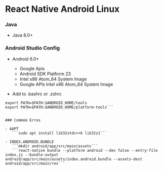 # React Native Android Linux

### Java

- Java 8.0+

### Android Studio Config

- Android 6.0+
	- Google Apis
	- Android SDK Platform 23
	- Intel x86 Atom_64 System Image
	- Google APIs Intel x86 Atom_64 System Image

- Add to .bashrc or .zshrc
 ```export ANDROID_HOME=$HOME/Android/Sdk
export PATH=$PATH:$ANDROID_HOME/tools
export PATH=$PATH:$ANDROID_HOME/platform-tools```


### Commom Erros

- AAPT
	```sudo apt install lib32stdc++6 lib32z1```

- INDEX.ANDROID.BUNDLE
	```mkdir android/app/src/main/assets```
	```react-native bundle --platform android --dev false --entry-file index.js --bundle-output android/app/src/main/assets/index.android.bundle --assets-dest android/app/src/main/res```


